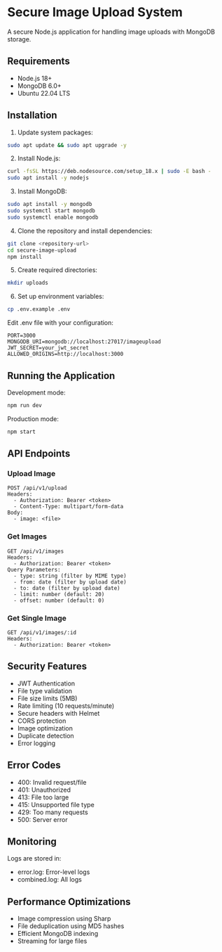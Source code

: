 # Secure Image Upload System

A secure Node.js application for handling image uploads with MongoDB storage.

## Requirements

- Node.js 18+
- MongoDB 6.0+
- Ubuntu 22.04 LTS

## Installation

1. Update system packages:
```bash
sudo apt update && sudo apt upgrade -y
```

2. Install Node.js:
```bash
curl -fsSL https://deb.nodesource.com/setup_18.x | sudo -E bash -
sudo apt install -y nodejs
```

3. Install MongoDB:
```bash
sudo apt install -y mongodb
sudo systemctl start mongodb
sudo systemctl enable mongodb
```

4. Clone the repository and install dependencies:
```bash
git clone <repository-url>
cd secure-image-upload
npm install
```

5. Create required directories:
```bash
mkdir uploads
```

6. Set up environment variables:
```bash
cp .env.example .env
```

Edit .env file with your configuration:
```
PORT=3000
MONGODB_URI=mongodb://localhost:27017/imageupload
JWT_SECRET=your_jwt_secret
ALLOWED_ORIGINS=http://localhost:3000
```

## Running the Application

Development mode:
```bash
npm run dev
```

Production mode:
```bash
npm start
```

## API Endpoints

### Upload Image
```
POST /api/v1/upload
Headers:
  - Authorization: Bearer <token>
  - Content-Type: multipart/form-data
Body:
  - image: <file>
```

### Get Images
```
GET /api/v1/images
Headers:
  - Authorization: Bearer <token>
Query Parameters:
  - type: string (filter by MIME type)
  - from: date (filter by upload date)
  - to: date (filter by upload date)
  - limit: number (default: 20)
  - offset: number (default: 0)
```

### Get Single Image
```
GET /api/v1/images/:id
Headers:
  - Authorization: Bearer <token>
```

## Security Features

- JWT Authentication
- File type validation
- File size limits (5MB)
- Rate limiting (10 requests/minute)
- Secure headers with Helmet
- CORS protection
- Image optimization
- Duplicate detection
- Error logging

## Error Codes

- 400: Invalid request/file
- 401: Unauthorized
- 413: File too large
- 415: Unsupported file type
- 429: Too many requests
- 500: Server error

## Monitoring

Logs are stored in:
- error.log: Error-level logs
- combined.log: All logs

## Performance Optimizations

- Image compression using Sharp
- File deduplication using MD5 hashes
- Efficient MongoDB indexing
- Streaming for large files